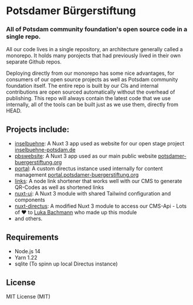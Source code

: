 # Potsdamer Bürgerstiftung

### All of Potsdam community foundation's open source code in a single repo.

All our code lives in a single repository, an architecture generally called a monorepo. It holds many porojects that had previously lived in their own separate Github repos.

Deploying directly from our monorepo has some nice advantages, for consumers of our open source projects as
well as Potsdam community foundation itself. The entire repo is built by our CIs and internal contributions are open sourced automatically without the overhead of publishing. This repo will always contain the latest code that we use
internally, all of the tools can be built just as we use them, directly from HEAD.

## Projects include:

- [inselbuehne](https://github.com/potsdamer-buergerstiftung/projects/tree/main/apps/inselbuehne):
  A Nuxt 3 app used as website for our open stage project [inselbuehne-potsdam.de](https://inselbuehne-potsdam.de)
- [pbswebsite](https://github.com/potsdamer-buergerstiftung/projects/tree/main/apps/pbswebsite): A Nuxt 3 app used as our main public website [potsdamer-buergerstiftung.org](https://potsdamer-buergerstiftung.org)
- [portal](https://github.com/potsdamer-buergerstiftung/projects/tree/main/apps/portal): A custom directus instance used internally for content management [portal.potsdamer-buergerstiftung.org](https://portal.potsdamer-buergerstiftung.org)
- [links](https://github.com/potsdamer-buergerstiftung/projects/tree/main/apps/links): A node link shortener that works well with our CMS to generate QR-Codes as well as shortened links
- [nuxt-ui](https://github.com/potsdamer-buergerstiftung/projects/tree/main/packages/nuxt-ui):
  A Nuxt 3 module with shared Tailwind configuration and components
- [nuxt-directus](https://github.com/potsdamer-buergerstiftung/projects/tree/main/packages/nuxt-directus): A modified Nuxt 3 module to access our CMS-Api - Lots of ♥ to [Luka Bachmann](https://github.com/Intevel) who made up this module
- and others.

## Requirements

- Node.js 14
- Yarn 1.22
- sqlite (To spinn up local Directus instance)

## License

MIT License (MIT)
